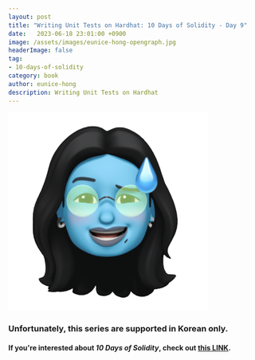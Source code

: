 ```yaml
---
layout: post
title: "Writing Unit Tests on Hardhat: 10 Days of Solidity - Day 9"
date:   2023-06-18 23:01:00 +0900
image: /assets/images/eunice-hong-opengraph.jpg
headerImage: false
tag:
- 10-days-of-solidity
category: book
author: eunice-hong
description: Writing Unit Tests on Hardhat
---
```


![not supported in English](../../../assets/images/error.png)

### Unfortunately, this series are supported in Korean only.

#### If you're interested about _10 Days of Solidity_, check out [this LINK][10-days-of-solidity].

[10-days-of-solidity]: https://metaschool.so/courses/10-days-of-solidity
